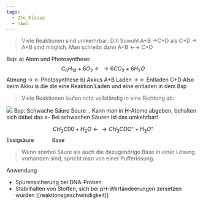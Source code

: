 ```yaml
---
tags:
  - 2te_Klasse
  - nawi
---
```

> Viele Reaktionen sind umkerhrbar: 
> D.h Sowohl A+B →C+D als C+D → A+B sind möglich.
> Man schreibt dann A+B ←→ C+D

Bsp: 
a) Atom und Photosynthese:
$$C_{6}H_{12}+6O_{2}←→6CO_{2}+6H_{2}O$$
Atmung →
← Photosynthese
b) Akkus
A+B Laden → ← Entladen C+D
Also beim Akku is die die eine Reaktion Laden und eine entladen in dem Bsp

> Viele Reaktionen laufen ncht vollständig in eine Richtung ab:

![](DR18-04-2024-09.excalidraw.svg)
Bsp: Schwache Säure
Soure .. Kann man in H-Atome abgeben, behalten sich dabei das e- 
Bei schwachen Säuren ist das umkehrbar!

$$CH_{3}C00+H_{2}O
←→CH_{3}COO⁻+H_{3}O⁺$$
‎‎‎‎‎‎‎‏‏‎ ‎‏‏‎ ‎‏‏‎ ‎‏‏‎ ‎‏‏‎ ‎‏‏‎ ‎‏‏‎ ‎‏‏‎ ‎‏‏‎ ‎‏‏‎ ‎‏‏‎ ‎‏‏‎ ‎‏‏‎ ‎‏‏‎ ‎‏‏‎ ‎‏‏‎ ‎‏‏‎ ‎‏‏‎ ‎‏‏‎ ‎‏‏‎ ‎Essigsäure‏‏‎ ‎‏‏‎ ‎‏‏‎ ‎‏‏‎ ‎‏‏‎ ‎‏‏‎ ‎‏‏‎ ‎‏‏‎ ‎‏‏‎ ‎‏‏‎ ‎‏‏‎ ‎‏‏‎ ‎Base

> Wenn sowhol Säure als auch die dazugehörige Base in einer Lösung vorhanden sind, spricht man von einer Pufferlösung.

Anwendung 
- Spurensicherung bei DNA-Proben 
- Stabilhalten von Stoffen, sich bei pH-Wertändeerungen zersetzen würden
[[reaktionsgeschwindigkeit]]